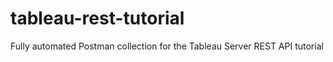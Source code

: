 # tableau-rest-tutorial
Fully automated Postman collection for the Tableau Server REST API tutorial
